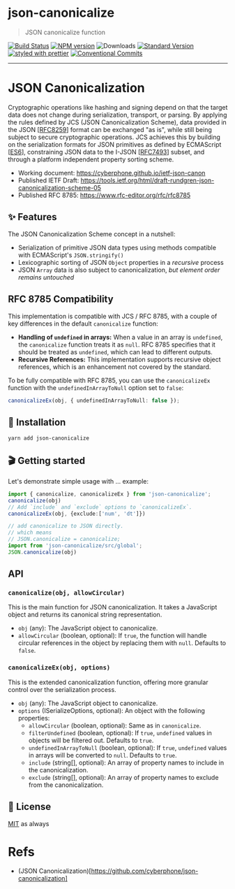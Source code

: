 # json-canonicalize

> JSON canonicalize function

[![Build Status](https://travis-ci.org/snowyu/json-canonicalize.svg?branch=master)](https://travis-ci.org/snowyu/json-canonicalize)
[![NPM version](https://img.shields.io/npm/v/json-canonicalize.svg)](https://www.npmjs.com/package/json-canonicalize)
![Downloads](https://img.shields.io/npm/dm/json-canonicalize.svg)
[![Standard Version](https://img.shields.io/badge/release-standard%20version-brightgreen.svg)](https://github.com/conventional-changelog/standard-version)
[![styled with prettier](https://img.shields.io/badge/styled_with-prettier-ff69b4.svg)](https://github.com/prettier/prettier)
[![Conventional Commits](https://img.shields.io/badge/Conventional%20Commits-1.0.0-yellow.svg)](https://conventionalcommits.org)

---

# JSON Canonicalization

Cryptographic operations like hashing and signing depend on that the target
data does not change during serialization, transport, or parsing.
By applying the rules defined by JCS (JSON Canonicalization Scheme),
data provided in the JSON [[RFC8259](https://tools.ietf.org/html/rfc8259)]
format can be exchanged "as is", while still being subject to secure cryptographic operations.
JCS achieves this by building on the serialization formats for JSON
primitives as defined by ECMAScript [[ES6](https://www.ecma-international.org/ecma-262/6.0/index.html)],
constraining JSON data to the I-JSON [[RFC7493](https://tools.ietf.org/html//rfc7493)] subset,
and through a platform independent property sorting scheme.

- Working document: https://cyberphone.github.io/ietf-json-canon
- Published IETF Draft: https://tools.ietf.org/html/draft-rundgren-json-canonicalization-scheme-05
- Published RFC 8785: https://www.rfc-editor.org/rfc/rfc8785

## ✨ Features

The JSON Canonicalization Scheme concept in a nutshell:

- Serialization of primitive JSON data types using methods compatible with ECMAScript's `JSON.stringify()`
- Lexicographic sorting of JSON `Object` properties in a _recursive_ process
- JSON `Array` data is also subject to canonicalization, _but element order remains untouched_

## RFC 8785 Compatibility

This implementation is compatible with JCS / RFC 8785, with a couple of key differences in the default `canonicalize` function:

- **Handling of `undefined` in arrays:** When a value in an array is `undefined`, the `canonicalize` function treats it as `null`. RFC 8785 specifies that it should be treated as `undefined`, which can lead to different outputs.
- **Recursive References:** This implementation supports recursive object references, which is an enhancement not covered by the standard.

To be fully compatible with RFC 8785, you can use the `canonicalizeEx` function with the `undefinedInArrayToNull` option set to `false`:

```ts
canonicalizeEx(obj, { undefinedInArrayToNull: false });
```

## 🔧 Installation

```sh
yarn add json-canonicalize
```

## 🎬 Getting started

Let's demonstrate simple usage with ... example:

```ts
import { canonicalize, canonicalizeEx } from 'json-canonicalize';
canonicalize(obj)
// Add `include` and `exclude` options to `canonicalizeEx`.
canonicalizeEx(obj, {exclude:['num', 'dt']})

// add canonicalize to JSON directly.
// which means
// JSON.canonicalize = canonicalize;
import from 'json-canonicalize/src/global';
JSON.canonicalize(obj)
```

## API

### `canonicalize(obj, allowCircular)`

This is the main function for JSON canonicalization. It takes a JavaScript object and returns its canonical string representation.

-   `obj` (any): The JavaScript object to canonicalize.
-   `allowCircular` (boolean, optional): If `true`, the function will handle circular references in the object by replacing them with `null`. Defaults to `false`.

### `canonicalizeEx(obj, options)`

This is the extended canonicalization function, offering more granular control over the serialization process.

-   `obj` (any): The JavaScript object to canonicalize.
-   `options` (ISerializeOptions, optional): An object with the following properties:
    -   `allowCircular` (boolean, optional): Same as in `canonicalize`.
    -   `filterUndefined` (boolean, optional): If `true`, `undefined` values in objects will be filtered out. Defaults to `true`.
    -   `undefinedInArrayToNull` (boolean, optional): If `true`, `undefined` values in arrays will be converted to `null`. Defaults to `true`.
    -   `include` (string[], optional): An array of property names to include in the canonicalization.
    -   `exclude` (string[], optional): An array of property names to exclude from the canonicalization.

## 🥂 License

[MIT](./LICENSE.md) as always

# Refs

- (JSON Canonicalization)[https://github.com/cyberphone/json-canonicalization]
